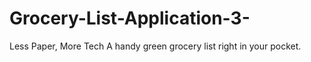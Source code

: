 # Grocery-List-Application-3-
Less Paper, More Tech
A handy green grocery list right in your pocket.
